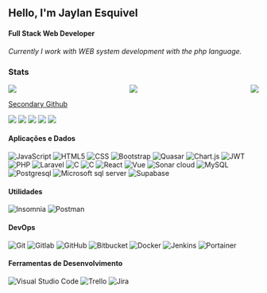 ## Hello, I'm Jaylan Esquivel
#### Full Stack Web Developer

_Currently I work with WEB system development with the php language._


  ### Stats
<div style="display: flex; justify-content: space-between;">
  <img src="https://github-profile-summary-cards.vercel.app/api/cards/profile-details?username=jaylanesquivel&theme=dracula">
  <img src="https://github-profile-summary-cards.vercel.app/api/cards/repos-per-language?username=jaylanesquivel&theme=dracula">
  <img src="https://github-profile-summary-cards.vercel.app/api/cards/most-commit-language?username=jaylanesquivel&theme=dracula">
</div>


[Secondary Github](https://github.com/jaylansantos) 

[<img src="https://img.shields.io/badge/twitter-%231DA1F2.svg?&style=for-the-badge&logo=twitter&logoColor=white" />](https://twitter.com/jaylanesquivel) 
[<img src="https://img.shields.io/badge/linkedin-%230077B5.svg?&style=for-the-badge&logo=linkedin&logoColor=white" />](https://www.linkedin.com/in/jaylan-esquivel-134627146) [<img src = "https://img.shields.io/badge/instagram-%23E4405F.svg?&style=for-the-badge&logo=instagram&logoColor=white">](https://www.instagram.com/_jaylanesquivel/)
[<img src = "https://img.shields.io/badge/youtube-%23ff0000.svg?&style=for-the-badge&logo=youtube&logoColor=white">](https://www.youtube.com/channel/UCLu-by16LNDT1BzTmWX8NVw) 
<img src="https://img.shields.io/youtube/channel/views/UCLu-by16LNDT1BzTmWX8NVw?style=social" />

#### Aplicações e Dados
  ![JavaScript](https://img.shields.io/badge/-JavaScript-333333?style=flat&logo=javascript)
  ![HTML5](https://img.shields.io/badge/-HTML5-333333?style=flat&logo=HTML5)
  ![CSS](https://img.shields.io/badge/-CSS-333333?style=flat&logo=CSS3&logoColor=1572B6)
  ![Bootstrap](https://img.shields.io/badge/-Bootstrap-333333?style=flat&logo=bootstrap)
  ![Quasar](https://img.shields.io/badge/-Quasar-333333?style=flat&logo=quasar)
  ![Chart.js](https://img.shields.io/badge/-Chart.js-333333?style=flat&logo=chart.js)
  ![JWT](https://img.shields.io/badge/-JWT-333333?style=flat&logo=JSON%20web%20tokens)
  ![PHP](https://img.shields.io/badge/-php-333333?style=flat&logo=PHP)
  ![Laravel](https://img.shields.io/badge/-Laravel-333333?style=flat&logo=laravel)
  ![C](https://img.shields.io/badge/-C-333333?style=flat&logo=C)
  ![C](https://img.shields.io/badge/-.net-333333?style=flat&logo=.net)
  ![React](https://img.shields.io/badge/-React-333333?style=flat&logo=react)
  ![Vue](https://img.shields.io/badge/-Vue-333333?style=flat&logo=vuedotjs)
  ![Sonar cloud](https://img.shields.io/badge/-Sonar%20cloud-333333?style=flat&logo=sonarcloud)
  ![MySQL](https://img.shields.io/badge/-MySQL-333333?style=flat&logo=mysql)
   ![Postgresql](https://img.shields.io/badge/-Postgresql-333333?style=flat&logo=postgresql)
   ![Microsoft sql server](https://img.shields.io/badge/-Sql%20server-333333?style=flat&logo=microsoft%20sql%20server)
   ![Supabase](https://img.shields.io/badge/-Supabase-333333?style=flat&logo=supabase)


#### Utilidades
  ![Insomnia](https://img.shields.io/badge/-Insomnia-333333?style=flat&logo=insomnia)
  ![Postman](https://img.shields.io/badge/-Postman-333333?style=flat&logo=postman)

#### DevOps
  ![Git](https://img.shields.io/badge/-Git-333333?style=flat&logo=git)
  ![Gitlab](https://img.shields.io/badge/-Gitlab-333333?style=flat&logo=gitlab)
  ![GitHub](https://img.shields.io/badge/-GitHub-333333?style=flat&logo=github)
  ![Bitbucket](https://img.shields.io/badge/-Bitbucket-333333?style=flat&logo=bitbucket)
  ![Docker](https://img.shields.io/badge/-Docker-333333?style=flat&logo=docker)
  ![Jenkins](https://img.shields.io/badge/-Jenkins-333333?style=flat&logo=Jenkins)
  ![Portainer](https://img.shields.io/badge/-Portainer-333333?style=flat&logo=Portainer)
#### Ferramentas de Desenvolvimento
  ![Visual Studio Code](https://img.shields.io/badge/-Visual%20Studio%20Code-333333?style=flat&logo=visual-studio-code&logoColor=007ACC)
  ![Trello](https://img.shields.io/badge/-Trello-333333?style=flat&logo=trello&logoColor=007ACC)
  ![Jira](https://img.shields.io/badge/-Jira-333333?style=flat&logo=Jira&logoColor=007ACC)




